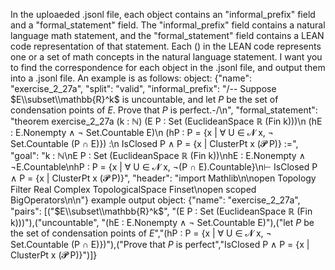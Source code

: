 In the uploaeded .jsonl file, each object contains an "informal_prefix" field and a "formal_statement" field. The "informal_prefix" field contains a natural language math statement, and the "formal_statement" field contains a LEAN code representation of that statement. Each () in the LEAN code represents one or a set of math concepts in the natural language statement. I want you to find the correspondence for each object in the .jsonl file, and output them into a .jsonl file.
An example is as follows:
object: 
{"name": "exercise_2_27a", "split": "valid", "informal_prefix": "/-- Suppose $E\\subset\\mathbb{R}^k$ is uncountable, and let $P$ be the set of condensation points of $E$. Prove that $P$ is perfect.-/\n", "formal_statement": "theorem exercise_2_27a (k : ℕ) (E P : Set (EuclideanSpace ℝ (Fin k)))\n  (hE : E.Nonempty ∧ ¬ Set.Countable E)\n  (hP : P = {x | ∀ U ∈ 𝓝 x, ¬ Set.Countable (P ∩ E)}) :\n  IsClosed P ∧ P = {x | ClusterPt x (𝓟 P)} :=", "goal": "k : ℕ\nE P : Set (EuclideanSpace ℝ (Fin k))\nhE : E.Nonempty ∧ ¬E.Countable\nhP : P = {x | ∀ U ∈ 𝓝 x, ¬(P ∩ E).Countable}\n⊢ IsClosed P ∧ P = {x | ClusterPt x (𝓟 P)}", "header": "import Mathlib\n\nopen Topology Filter Real Complex TopologicalSpace Finset\nopen scoped BigOperators\n\n"}
example output object:
{"name": "exercise_2_27a", "pairs": [("$E\\subset\\mathbb{R}^k$", "(E P : Set (EuclideanSpace ℝ (Fin k)))"),("uncountable", "(hE : E.Nonempty ∧ ¬ Set.Countable E)"),("let $P$ be the set of condensation points of $E$","(hP : P = {x | ∀ U ∈ 𝓝 x, ¬ Set.Countable (P ∩ E)})"),("Prove that $P$ is perfect","IsClosed P ∧ P = {x | ClusterPt x (𝓟 P)}")]}

